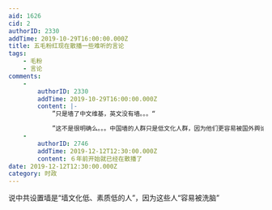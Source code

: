 ```yaml
---
aid: 1626
cid: 2
authorID: 2330
addTime: 2019-10-29T16:00:00.000Z
title: 五毛粉红现在散播一些难听的言论
tags:
    - 毛粉
    - 言论
comments:
    -
        authorID: 2330
        addTime: 2019-10-29T16:00:00.000Z
        content: |-
            ”只是墙了中文维基，英文没有墙。。。“

            ”这不是很明确么。。。中国墙的人群只是低文化人群，因为他们更容易被国外舆论所左右和洗脑。“
    -
        authorID: 2746
        addTime: 2019-12-12T12:30:00.000Z
        content: ６年前开始就已经在散播了
date: 2019-12-12T12:30:00.000Z
category: 时政
---
```


说中共设置墙是“墙文化低、素质低的人”，因为这些人“容易被洗脑”

